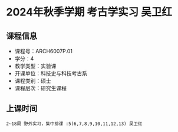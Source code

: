 # 2024年秋季学期 考古学实习 吴卫红






## 课程信息

- 课程号：ARCH6007P.01
- 学分：4
- 教学类型：实验课
- 开课单位：科技史与科技考古系
- 课程类别：硕士
- 课程层次：研究生课程

## 上课时间

```
2~18周 野外实习，集中排课 :5(6,7,8,9,10,11,12,13) 吴卫红
```

